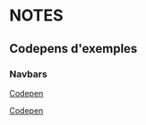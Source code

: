 NOTES
===

## Codepens d'exemples

### Navbars

[Codepen](https://codepen.io/victorcopque/pen/OVxRbq)


[Codepen](https://codepen.io/jo_Geek/pen/xgbaEr)
